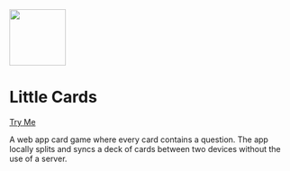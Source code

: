 <img src="https://user-images.githubusercontent.com/87709993/203667301-61152309-2c92-42ea-9bfb-3b2435898ca1.png" width="100px"/> 

# Little Cards
[Try Me](https://irtizaaah.github.io/little-cards/)

A web app card game where every card contains a question. The app locally splits and syncs a deck of cards between two devices without the use of a server.
